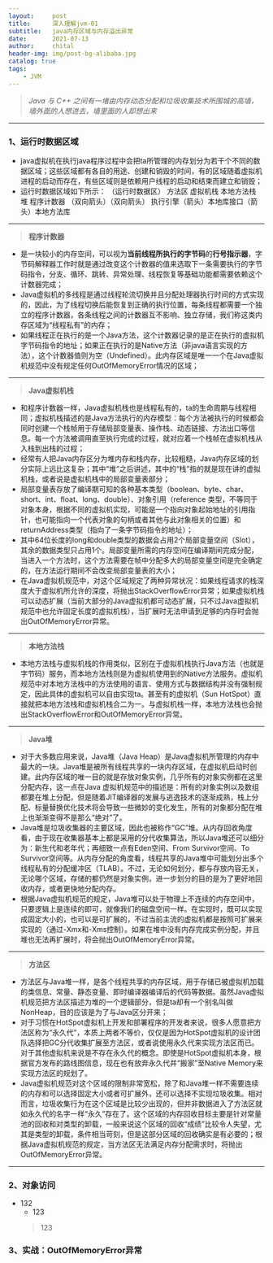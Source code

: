 ```yaml
---
layout:     post
title:      深入理解jvm-01
subtitle:   java内存区域与内存溢出异常
date:       2021-07-13
author:     chital
header-img: img/post-bg-alibaba.jpg
catalog: true
tags:
    - JVM
---
```


> *Java 与 C++ 之间有一堵由内存动态分配和垃圾收集技术所围城的高墙，墙外面的人想进去，墙里面的人却想出来* 

***
### 1、运行时数据区域
* java虚拟机在执行java程序过程中会把ta所管理的内存划分为若干个不同的数据区域；这些区域都有各自的用途、创建和销毁的时间，有的区域随着虚拟机进程的启动而存在，有些区域则是依赖用户线程的启动和结束而建立和销毁；
* 运行时数据区域如下所示：
（运行时数据区）
方法区 虚拟机栈 本地方法栈
堆 程序计数器
（双向箭头）（双向箭头）
执行引擎（箭头）本地库接口（箭头）本地方法库  

***
>**程序计数器**<br>
* 是一块较小的内存空间，可以视为**当前线程所执行的字节码**的**行号指示器**，字节码解释器工作时就是通过改变这个计数器的值来选取下一条需要执行的字节码指令，分支、循环、跳转、异常处理、线程恢复等基础功能都需要依赖这个计数器完成；<br>
* Java虚拟机的多线程是通过线程轮流切换并且分配处理器执行时间的方式实现的，因此，为了线程切换后能恢复到正确的执行位置，每条线程都需要一个独立的程序计数器，各条线程之间的计数器互不影响、独立存储，我们称这类内存区域为“线程私有”的内存；<br>
* 如果线程正在执行的是一个Java方法，这个计数器记录的是正在执行的虚拟机字节码指令的地址；如果正在执行的是Native方法（非java语言实现的方法），这个计数器值则为空（Undefined）。此内存区域是唯一一个在Java虚拟机规范中没有规定任何OutOfMemoryError情况的区域；<br>

***
>**Java虚拟机栈**<br>
* 和程序计数器一样，Java虚拟机栈也是线程私有的，ta的生命周期与线程相同；虚拟机栈描述的是Java方法执行的内存模型：每个方法被执行的时候都会同时创建一个栈帧用于存储局部变量表、操作栈、动态链接、方法出口等信息。每一个方法被调用直至执行完成的过程，就对应着一个栈帧在虚拟机栈从入栈到出栈的过程；<br>
* 经常有人把Java内存区分为堆内存和栈内存，比较粗糙，Java内存区域的划分实际上远比这复杂；其中“堆”之后讲述，其中的“栈”指的就是现在讲的虚拟机栈，或者说是虚拟机栈中的局部变量表部分；<br>
* 局部变量表存放了编译期可知的各种基本类型（boolean、byte、char、short、int、float、long、double）、对象引用（reference 类型，不等同于对象本身，根据不同的虚拟机实现，可能是一个指向对象起始地址的引用指针，也可能指向一个代表对象的句柄或者其他与此对象相关的位置）和returnAddress类型（指向了一条字节码指令的地址）；<br>
* 其中64位长度的long和double类型的数据会占用2个局部变量空间（Slot），其余的数据类型只占用1个。局部变量所需的内存空间在编译期间完成分配，当进入一个方法时，这个方法需要在帧中分配多大的局部变量空间是完全确定的，在方法运行期间不会改变局部变量表的大小；<br>
* 在Java虚拟机规范中，对这个区域规定了两种异常状况：如果线程请求的栈深度大于虚拟机所允许的深度，将抛出StackOverflowError异常；如果虚拟机栈可以动态扩展（当前大部分的Java虚拟机都可动态扩展，只不过Java虚拟机规范中也允许固定长度的虚拟机栈），当扩展时无法申请到足够的内存时会抛出OutOfMemoryError异常。<br>

***
>**本地方法栈**<br>
* 本地方法栈与虚拟机栈的作用类似，区别在于虚拟机栈执行Java方法（也就是字节码）服务，而本地方法栈则是为虚拟机使用到的Native方法服务。虚拟机规范中对本地方法栈中的方法使用的语言、使用方式与数据结构并没有强制规定，因此具体的虚拟机可以自由实现ta。甚至有的虚拟机（Sun HotSpot）直接就把本地方法栈和虚拟机栈合二为一。与虚拟机栈一样，本地方法栈也会抛出StackOverflowError和OutOfMemoryError异常。<br>

***
>**Java堆**
* 对于大多数应用来说，Java堆（Java Heap）是Java虚拟机所管理的内存中最大的一块。Java堆是被所有线程共享的一块内存区域，在虚拟机启动时创建。此内存区域的唯一目的就是存放对象实例，几乎所有的对象实例都在这里分配内存，这一点在Java 虚拟机规范中的描述是：所有的对象实例以及数组都要在堆上分配，但是随着JIT编译器的发展与逃逸技术的逐渐成熟，栈上分配、标量替换优化技术将会导致一些微妙的变化发生，所有的对象都分配在堆上也渐渐变得不是那么“绝对”了。<br>
* Java堆是垃圾收集器的主要区域，因此也被称作“GC”堆。从内存回收角度看，由于现在收集器基本上都是采用的分代收集算法，所以Java堆还可以细分为：新生代和老年代；再细致一点有Eden空间、From Survivor空间、To Survivor空间等。从内存分配的角度看，线程共享的Java堆中可能划分出多个线程私有的分配缓冲区（TLAB）。不过，无论如何划分，都与存放内容无关，无论哪个区域，存储的都仍然是对象实例，进一步划分的目的是为了更好地回收内存，或者更快地分配内存。<br>
* 根据Java虚拟机规范的规定，Java堆可以处于物理上不连续的内存空间中，只要逻辑上是连续的即可，就像我们的磁盘空间一样。在实现时，既可以实现成固定大小的，也可以是可扩展的，不过当前主流的虚拟机都是按照可扩展来实现的（通过-Xmx和-Xms控制）。如果在堆中没有内存完成实例分配，并且堆也无法再扩展时，将会抛出OutOfMemoryError异常。<br>

***
>**方法区**
* 方法区与Java堆一样，是各个线程共享的内存区域，用于存储已被虚拟机加载的类信息、常量、静态变量、即时编译器编译后的代码等数据。虽然Java虚拟机规范把方法区描述为堆的一个逻辑部分，但是ta却有一个别名叫做NonHeap，目的应该是为了与Java区分开来；<br>
* 对于习惯在HotSpot虚拟机上开发和部署程序的开发者来说，很多人愿意把方法区称为“永久代”，本质上两者不等价，仅仅是因为HotSpot虚拟机的设计团队选择把GC分代收集扩展至方法区，或者说使用永久代来实现方法区而已。对于其他虚拟机来说是不存在永久代的概念。即使是HotSpot虚拟机本身，根据官方发布的路线图信息，现在也有放弃永久代并“搬家”至Native Memory来实现方法区的规划了。<br>
* Java虚拟机规范对这个区域的限制非常宽松，除了和Java堆一样不需要连续的内存和可以选择固定大小或者可扩展外，还可以选择不实现垃圾收集。相对而言，垃圾收集行为在这个区域是比较少出现的，但并非数据进入了方法区就如永久代的名字一样“永久”存在了。这个区域的内存回收目标主要是针对常量池的回收和对类型的卸载，一般来说这个区域的回收“成绩”比较令人失望，尤其是类型的卸载，条件相当苛刻，但是这部分区域的回收确实是有必要的；根据Java虚拟机规范的规定，当方法区无法满足内存分配需求时，将抛出OutOfMemoryError异常。<br>

***

### 2、对象访问
* 132
    * 123
    > 123
### 3、实战：OutOfMemoryError异常

